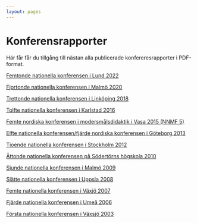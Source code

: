 ```yaml
---
layout: pages
---
```

# Konferensrapporter

Här får får du tillgång till nästan alla publicerade konfereresrapporter i
 PDF-format.



[Femtonde nationella konferensen i Lund 2022](https://drive.google.com/file/d/1logZOc-VPnUdY7LAmhtqx0LpslOxBL8o/view?usp=drive_link)

[Fjortonde nationella konferensen i Malmö 2020](https://drive.google.com/file/d/1mxyN-Mla0Pj14a8JCIiIv_vqjeM_PER-/view?usp=sharing)

[Trettonde nationella konferensen i Linköping 2018](https://drive.google.com/file/d/1XMQ693KXa-UWFFMH6XEfMG6eyLyApVX2/view?usp=sharing)

[Tolfte nationella konferensen i Karlstad 2016](https://drive.google.com/open?id=1NswyteLfcA9qzZpzSVrCsBcUeVoaM0NO)

[Femte nordiska konferensen i modersmålsdidaktik i Vasa 2015 (NNMF 5)](https://drive.google.com/open?id=1vJ-_2UMUs0mALhy79-bASaOYtwfmvE6m)

[Elfte nationella konferensen/fjärde nordiska konferensen i Göteborg 2013](https://drive.google.com/open?id=1rYrs2qbAugG-FPNsxqRQgxROeHzCP7zz)

[Tioende nationella konferensen i Stockholm 2012](https://drive.google.com/open?id=1hSeazJQiEuyMXVsSq673aYk2Yvm0dkgg)

[Åttonde nationella konferensen på Södertörns högskola 2010](https://drive.google.com/open?id=1AC1o5fMJl6YyrhiD90A2iajbo_MH8TvN)

[Sjunde nationella konferensen i Malmö 2009](https://drive.google.com/open?id=1ncm6FqApeaKvrzz6qEgh47aPB3VgKNL5)

[Sjätte nationella konferensen i Uppsla 2008](https://drive.google.com/open?id=1s9HMd_CufRzVP0yPBR7latxpZKMJSgLt)

[Femte nationella konferensen i Växjö 2007](https://drive.google.com/open?id=1Xu3SzDK5A1fm60H-JLPVil8zH3bAZYti)

[Fjärde nationella konferensen i Umeå 2006](https://drive.google.com/open?id=1vMhauCU5MxuXZ5BHxlhM7l6ENpDEHlWa)

[Första nationella konferensen i Växsjö 2003](https://drive.google.com/open?id=1fYWBfHNQ8BKjpExU7Mm8E5jpit91s8zn)













